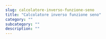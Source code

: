 ```yaml
---
slug: calcolatore-inverso-funzione-seno
title: "Calcolatore inverso funzione seno"
category: ""
subcategory: ""
description: ""
---
```


